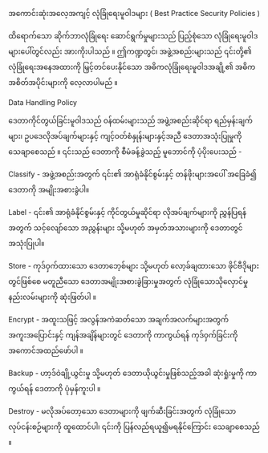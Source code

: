 အကောင်းဆုံးအလေ့အကျင့် လုံခြုံရေးမူဝါဒများ ( Best Practice Security Policies ) 

ထိရောက်သော ဆိုက်ဘာလုံခြုံရေး ဆောင်ရွက်မှုများသည် ပြည့်စုံသော လုံခြုံရေးမူဝါဒများပေါ်တွင်လည်း အားကိုးပါသည် ။ ဤကဏ္ဍတွင်၊ အဖွဲ့အစည်းများသည် ၎င်းတို့၏ လုံခြုံရေးအနေအထားကို မြှင့်တင်ပေးနိုင်သော အဓိကလုံခြုံရေးမူဝါဒအချို့၏ အဓိကအစိတ်အပိုင်းများကို လေ့လာပါမည် ။

Data Handling Policy

ဒေတာကိုင်တွယ်ခြင်းမူဝါဒသည် ဝန်ထမ်းများသည် အဖွဲ့အစည်းဆိုင်ရာ ရည်မှန်းချက်များ၊ ဥပဒေလိုအပ်ချက်များနှင့် ကျင့်ဝတ်စံနှုန်းများနှင့်အညီ ဒေတာအသုံးပြုမှုကို သေချာစေသည် ။ ၎င်းသည် ဒေတာကို စီမံခန့်ခွဲသည့် မူဘောင်ကို ပံ့ပိုးပေးသည် -

Classify - အဖွဲ့အစည်းအတွက် ၎င်း၏ အာရုံခံနိုင်စွမ်းနှင့် တန်ဖိုးများအပေါ် အခြေခံ၍ ဒေတာကို အမျိုးအစားခွဲပါ။

Label - ၎င်း၏ အာရုံခံနိုင်စွမ်းနှင့် ကိုင်တွယ်မှုဆိုင်ရာ လိုအပ်ချက်များကို ညွှန်ပြရန်အတွက် သင့်လျော်သော အညွှန်းများ သို့မဟုတ် အမှတ်အသားများကို ဒေတာတွင် အသုံးပြုပါ။

Store - ကုဒ်ဝှက်ထားသော ဒေတာဘေ့စ်များ သို့မဟုတ် လော့ခ်ချထားသော ဖိုင်ဗီဒိုများတွင်ဖြစ်စေ မတူညီသော ဒေတာအမျိုးအစားခွဲခြားမှုအတွက် လုံခြုံသောသိုလှောင်မှုနည်းလမ်းများကို ဆုံးဖြတ်ပါ ။

Encrypt - အထူးသဖြင့် အလွန်အကဲဆတ်သော အချက်အလက်များအတွက် အကူးအပြောင်းနှင့် ကျန်အချိန်များတွင် ဒေတာကို ကာကွယ်ရန် ကုဒ်ဝှက်ခြင်းကို အကောင်အထည်ဖော်ပါ ။

Backup - ဟာ့ဒ်ဝဲချို့ယွင်းမှု သို့မဟုတ် ဒေတာယိုယွင်းမှုဖြစ်သည့်အခါ ဆုံးရှုံးမှုကို ကာကွယ်ရန် ဒေတာကို ပုံမှန်ကူးပါ ။

Destroy - မလိုအပ်တော့သော ဒေတာများကို ဖျက်ဆီးခြင်းအတွက် လုံခြုံသောလုပ်ငန်းစဉ်များကို ထူထောင်ပါ၊ ၎င်းကို ပြန်လည်ရယူ၍မရနိုင်ကြောင်း သေချာစေသည် ။